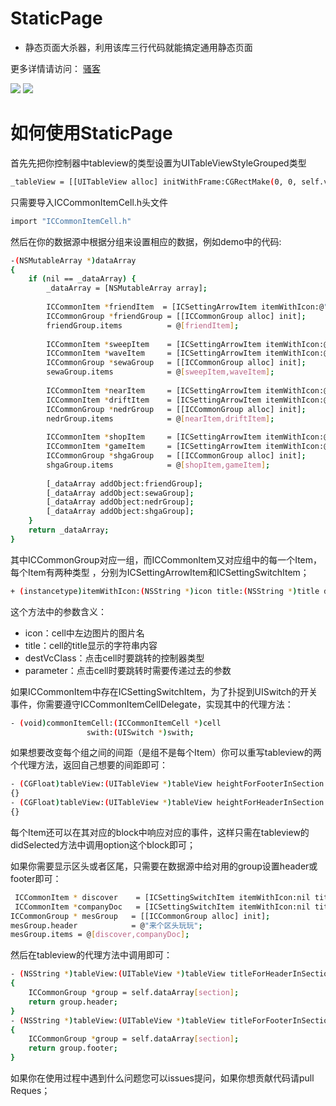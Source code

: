 # StaticPage
- 静态页面大杀器，利用该库三行代码就能搞定通用静态页面          

更多详情请访问： [骚客](https://corderguo.github.io/2016/06/28/iOS-staticPage/)    	

![](http://oet7ffdgt.bkt.clouddn.com/3.jpg) ![](http://oet7ffdgt.bkt.clouddn.com/4.jpg)     


# 如何使用StaticPage     
首先先把你控制器中tableview的类型设置为UITableViewStyleGrouped类型      

```sh
_tableView = [[UITableView alloc] initWithFrame:CGRectMake(0, 0, self.view.frame.size.width, self.view.frame.size.height) style:UITableViewStyleGrouped];
```

只需要导入ICCommonItemCell.h头文件	

```sh
import "ICCommonItemCell.h"
```

然后在你的数据源中根据分组来设置相应的数据，例如demo中的代码:	
      

```sh
-(NSMutableArray *)dataArray
{
    if (nil == _dataArray) {
        _dataArray = [NSMutableArray array];
        
        ICCommonItem *friendItem  = [ICSettingArrowItem itemWithIcon:@"ff_IconShowAlbum" title:@"朋友圈" destVcClass:[ICTestViewController class] parameter:@"朋友圈"]; // 根据要跳转的控制器需要的参数类型，具体填写，我这里需要的是字符串类型，就传递的字符串
        ICCommonGroup *friendGroup = [[ICCommonGroup alloc] init];
        friendGroup.items          = @[friendItem];
        
        ICCommonItem *sweepItem    = [ICSettingArrowItem itemWithIcon:@"ff_IconQRCode" title:@"扫一扫" destVcClass:[ICTestViewController class] parameter:@"扫一扫"];
        ICCommonItem *waveItem     = [ICSettingArrowItem itemWithIcon:@"ff_IconShake" title:@"摇一摇" destVcClass:[ICTestViewController class] parameter:@"摇一摇"];
        ICCommonGroup *sewaGroup   = [[ICCommonGroup alloc] init];
        sewaGroup.items            = @[sweepItem,waveItem];
        
        ICCommonItem *nearItem     = [ICSettingArrowItem itemWithIcon:@"ff_IconLocationService" title:@"附近的人" destVcClass:[ICTestViewController class] parameter:@"附近的人"];
        ICCommonItem *driftItem    = [ICSettingArrowItem itemWithIcon:@"ff_IconBottle" title:@"漂流瓶" destVcClass:[ICTestViewController class] parameter:@"漂流瓶"];
        ICCommonGroup *nedrGroup   = [[ICCommonGroup alloc] init];
        nedrGroup.items            = @[nearItem,driftItem];
        
        ICCommonItem *shopItem     = [ICSettingArrowItem itemWithIcon:@"ff_IconQRCode" title:@"购物" destVcClass:[ICTestViewController class] parameter:@"购物"];
        ICCommonItem *gameItem     = [ICSettingArrowItem itemWithIcon:@"MoreGame" title:@"游戏" destVcClass:[ICTestViewController class] parameter:@"游戏"];
        ICCommonGroup *shgaGroup   = [[ICCommonGroup alloc] init];
        shgaGroup.items            = @[shopItem,gameItem];
        
        [_dataArray addObject:friendGroup];
        [_dataArray addObject:sewaGroup];
        [_dataArray addObject:nedrGroup];
        [_dataArray addObject:shgaGroup];
    }
    return _dataArray;
}
```


其中ICCommonGroup对应一组，而ICCommonItem又对应组中的每一个Item，每个Item有两种类型
，分别为ICSettingArrowItem和ICSettingSwitchItem；
       
```sh
+ (instancetype)itemWithIcon:(NSString *)icon title:(NSString *)title destVcClass:(Class)destVcClass parameter:(id)parameter;
```

这个方法中的参数含义：		
      
- icon：cell中左边图片的图片名		
- title：cell的title显示的字符串内容		
- destVcClass：点击cell时要跳转的控制器类型			
- parameter：点击cell时要跳转时需要传递过去的参数		       

如果ICCommonItem中存在ICSettingSwitchItem，为了扑捉到UISwitch的开关事件，你需要遵守ICCommonItemCellDelegate，实现其中的代理方法：		

      
```sh
- (void)commonItemCell:(ICCommonItemCell *)cell
                 swith:(UISwitch *)swith;
```

如果想要改变每个组之间的间距（是组不是每个Item）你可以重写tableview的两个代理方法，返回自己想要的间距即可：	
     
```sh
- (CGFloat)tableView:(UITableView *)tableView heightForFooterInSection:(NSInteger)section
{}
- (CGFloat)tableView:(UITableView *)tableView heightForHeaderInSection:(NSInteger)section
{}
```

每个Item还可以在其对应的block中响应对应的事件，这样只需在tableview的didSelected方法中调用option这个block即可；         

如果你需要显示区头或者区尾，只需要在数据源中给对用的group设置header或footer即可： 	
     
```sh
 ICCommonItem * discover    = [ICSettingSwitchItem itemWithIcon:nil title:@"置顶会话" destVcClass:nil parameter:nil];
 ICCommonItem *companyDoc   = [ICSettingSwitchItem itemWithIcon:nil title:@"消息免打扰" destVcClass:nil parameter:nil];
ICCommonGroup * mesGroup   = [[ICCommonGroup alloc] init];
mesGroup.header            = @"来个区头玩玩";
mesGroup.items = @[discover,companyDoc];
```

然后在tableview的代理方法中调用即可：       

```sh
- (NSString *)tableView:(UITableView *)tableView titleForHeaderInSection:(NSInteger)section
{
    ICCommonGroup *group = self.dataArray[section];
    return group.header;
}
- (NSString *)tableView:(UITableView *)tableView titleForFooterInSection:(NSInteger)section
{
    ICCommonGroup *group = self.dataArray[section];
    return group.footer;
}
```

如果你在使用过程中遇到什么问题您可以issues提问，如果你想贡献代码请pull Reques；


